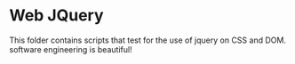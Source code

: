 # Web JQuery

This folder contains scripts that test for the use of jquery on CSS and DOM. software engineering is beautiful!